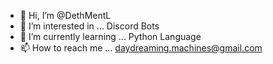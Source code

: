- 👋 Hi, I’m @DethMentL
- 👀 I’m interested in ... Discord Bots
- 🌱 I’m currently learning ... Python Language
- 📫 How to reach me ... daydreaming.machines@gmail.com

<!---
DethMentL/DethMentL is a ✨ special ✨ repository because its `README.md` (this file) appears on your GitHub profile.
You can click the Preview link to take a look at your changes.
--->
